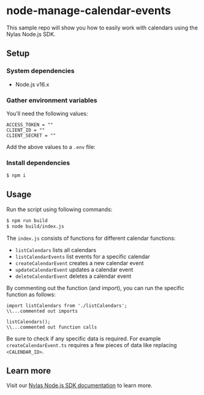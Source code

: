 # node-manage-calendar-events

This sample repo will show you how to easily work with calendars using the Nylas Node.js SDK.

## Setup

### System dependencies

- Node.js v16.x

### Gather environment variables

You'll need the following values:

```text
ACCESS_TOKEN = ""
CLIENT_ID = ""
CLIENT_SECRET = ""
```

Add the above values to a `.env` file:

### Install dependencies

```bash
$ npm i
```

## Usage

Run the script using following commands:

```bash
$ npm run build
$ node build/index.js
```

The `index.js` consists of functions for different calendar functions:
- `listCalendars` lists all calendars
- `listCalendarEvents` list events for a specific calendar
- `createCalendarEvent` creates a new calendar event
- `updateCalendarEvent` updates a calendar event
- `deleteCalendarEvent` deletes a calendar event

By commenting out the function (and import), you can run the specific function as follows:

```
import listCalendars from './listCalendars';
\\...commented out imports

listCalendars();
\\...commented out function calls
```

Be sure to check if any specific data is required. For example `createCalendarEvent.ts` requires a few pieces of data like replacing `<CALENDAR_ID>`.

## Learn more

Visit our [Nylas Node.js SDK documentation](https://developer.nylas.com/docs/developer-tools/sdk/node-sdk/) to learn more.
